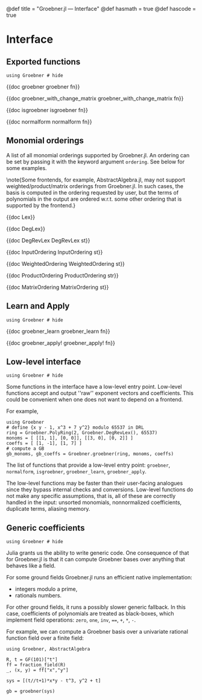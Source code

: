 @def title = "Groebner.jl — Interface"
@def hasmath = true
@def hascode = true
<!-- Note: by default hasmath == true and hascode == false. You can change this in
the config file by setting hasmath = false for instance and just setting it to true
where appropriate -->

# Interface

## Exported functions

```julia:load_groebner
using Groebner # hide
```

{{doc groebner groebner fn}}

{{doc groebner_with_change_matrix groebner_with_change_matrix fn}}

{{doc isgroebner isgroebner fn}}

{{doc normalform normalform fn}}

## Monomial orderings

A list of all monomial orderings supported by Groebner.jl.
An ordering can be set by passing it with the keyword argument `ordering`.
See below for some examples.

\note{Some frontends, for example, AbstractAlgebra.jl, may not support weighted/product/matrix orderings from Groebner.jl. In such cases, the basis is computed in the ordering requested by user, but the terms of polynomials in the output are ordered w.r.t. some other ordering that is supported by the frontend.}

{{doc Lex}}

{{doc DegLex}}

{{doc DegRevLex DegRevLex st}}

{{doc InputOrdering InputOrdering st}}

{{doc WeightedOrdering WeightedOrdering st}}

{{doc ProductOrdering ProductOrdering str}}

{{doc MatrixOrdering MatrixOrdering st}}

## Learn and Apply

```julia:load_groebner
using Groebner # hide
```

{{doc groebner_learn groebner_learn fn}}

{{doc groebner_apply! groebner_apply! fn}}

## Low-level interface

```julia:load_groebner
using Groebner # hide
```

Some functions in the interface have a low-level entry point. Low-level functions accept and output ''raw'' exponent vectors and coefficients. This could be convenient when one does not want to depend on a frontend.

For example,

```julia:lowlevel
using Groebner
# define {x y - 1, x^3 + 7 y^2} modulo 65537 in DRL
ring = Groebner.PolyRing(2, Groebner.DegRevLex(), 65537)
monoms = [ [[1, 1], [0, 0]], [[3, 0], [0, 2]] ]
coeffs = [ [1, -1], [1, 7] ]
# compute a GB
gb_monoms, gb_coeffs = Groebner.groebner(ring, monoms, coeffs)
```

The list of functions that provide a low-level entry point: `groebner`, `normalform`, `isgroebner`, `groebner_learn`, `groebner_apply`.

The low-level functions may be faster than their user-facing analogues since they bypass internal checks and conversions. Low-level functions do not make any specific assumptions, that is, all of these are correctly handled in the input: unsorted monomials, nonnormalized coefficients, duplicate terms, aliasing memory.

## Generic coefficients

```julia:load_groebner
using Groebner # hide
```

Julia grants us the ability to write generic code. One consequence of that for
Groebner.jl is that it can compute Groebner bases over anything that behaves like a field.

For some ground fields Groebner.jl runs an efficient native implementation:
- integers modulo a prime,
- rationals numbers.

For other ground fields, it runs a possibly slower generic fallback. In this case, coefficients of polynomials are treated as black-boxes, which implement field operations: `zero`, `one`, `inv`, `==`, `+`, `*`, `-`.

For example, we can compute a Groebner basis over a univariate rational function field over a finite field:

```julia:generic1
using Groebner, AbstractAlgebra

R, t = GF(101)["t"]
ff = fraction_field(R)
_, (x, y) = ff["x","y"]

sys = [(t//t+1)*x*y - t^3, y^2 + t]

gb = groebner(sys)
```

<!-- Some other functions in Groebner.jl reuse the core F4 algorithm, so they can also be used:

```julia::generic2
@assert isgroebner(gb)
normalform(gb, x*y)
```

### Computing over floating point intervals

Low-level interface supports generic coefficients.

In the following example, we compute a Groebner basis of the `hexapod` system over tuples (Z_p, Interval): each coefficient is treated as a pair, the first coordinate is a finite field element that is used for zero testing, and the second coordinate is a floating point interval with some fixed precision, the payload.

```julia:generic3
using Pkg;
Pkg.add(url="https://gitlab.inria.fr/ckatsama/mpfi.jl")

import Base: +, -, *, zero, iszero, one, isone, inv
using AbstractAlgebra, Groebner, MPFI

PRECISION = 1024 # For MPFI intervals

struct Zp_And_FloatInterval{Zp, FloatInterval}
    a::Zp
    b::FloatInterval
end

# Pretend it is a field and hakuna matata
+(x::Zp_And_FloatInterval, y::Zp_And_FloatInterval) = Zp_And_FloatInterval(x.a + y.a, x.b + y.b)
*(x::Zp_And_FloatInterval, y::Zp_And_FloatInterval) = Zp_And_FloatInterval(x.a * y.a, x.b * y.b)
-(x::Zp_And_FloatInterval, y::Zp_And_FloatInterval) = Zp_And_FloatInterval(x.a - y.a, x.b - y.b)
zero(x::Zp_And_FloatInterval) = Zp_And_FloatInterval(zero(x.a), zero(x.b))
one(x::Zp_And_FloatInterval) = Zp_And_FloatInterval(one(x.a), one(x.b))
inv(x::Zp_And_FloatInterval) = Zp_And_FloatInterval(inv(x.a), inv(x.b))
iszero(x::Zp_And_FloatInterval) = iszero(x.a)
isone(x::Zp_And_FloatInterval) = isone(x.a)

@info "
    Computing Hexapod over QQ"
c_zp = Groebner.Examples.hexapod(k=AbstractAlgebra.GF(2^30+3));
c_qq = Groebner.Examples.hexapod(k=AbstractAlgebra.QQ);
@time gb_truth = groebner(c_qq);
gbcoeffs_truth = map(f -> collect(coefficients(f)), gb_truth);
@info "
    Coefficient size (in bits): $(maximum(f -> maximum(c -> log2(abs(numerator(c))) + log2(denominator(c)), f), gbcoeffs_truth))"

@info "
    Computing Hexapod over (Zp, Interval). Precision = $PRECISION bits"
ring = Groebner.PolyRing(nvars(parent(c_qq[1])), Groebner.DegRevLex(), 0);
ring.ground = :generic;

exps = map(f -> collect(exponent_vectors(f)), c_zp);
cfs_qq = map(f -> collect(coefficients(f)), c_qq);
cfs_zp = map(f -> collect(coefficients(f)), c_zp);
cfs = map(f -> map(c -> Groebner.CoeffGeneric(Zp_And_FloatInterval(c[1], BigInterval(c[2], precision=PRECISION))), zip(f...)), zip(cfs_zp, cfs_qq));
@time gbexps, gbcoeffs = groebner(ring, exps, cfs);

to_inspect = gbcoeffs[end][end]
@info "
    Inspect one coefficient in the basis:
    Zp         = $(to_inspect.data.a)
    Interval   = $(to_inspect.data.b)
    Diam       = $(diam(to_inspect.data.b))
    Diam (rel) = $(diam_rel(to_inspect.data.b))"

# Sanity check
all_are_inside(x::Zp_And_FloatInterval, truth) = is_inside(BigInterval(truth; precision=PRECISION), x.b)
all_are_inside(x::Groebner.CoeffGeneric, truth) = all_are_inside(x.data, truth)
all_are_inside(x::AbstractVector, truth) = all(map(all_are_inside, x, truth))
@assert all_are_inside(gbcoeffs, gbcoeffs_truth)

# Max |midpoint - truth|
max_error(x::Zp_And_FloatInterval, y; rel=false) = abs(mid(x.b) - y) / ifelse(rel, max(abs(y), 0), 1)
max_error(x::Groebner.CoeffGeneric, y; rel=false) = max_error(x.data, y; rel=rel)
max_error(x::AbstractVector, y::AbstractVector; rel=false) = maximum(map(f -> max_error(f...; rel=rel), zip(x, y)))
@info "
    Max error      : $(max_error(gbcoeffs, gbcoeffs_truth))
    Max error (rel): $(max_error(gbcoeffs, gbcoeffs_truth; rel=true))"

# Max diameter
max_diam(x::Zp_And_FloatInterval; rel=false) = ifelse(rel, diam_rel(x.b), diam(x.b))
max_diam(x::Groebner.CoeffGeneric; rel=false) = max_diam(x.data; rel=rel)
max_diam(x::AbstractVector; rel=false) = maximum(map(f -> max_diam(f; rel=rel), x))
@info "
    Max diam      : $(max_diam(gbcoeffs))
    Max diam (rel): $(max_diam(gbcoeffs; rel=true))"
```

Note that if we lower the precision to 256 bits some of the intervals become NaNs. -->
